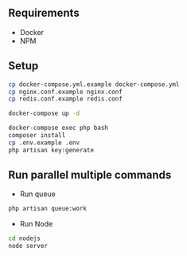 ## Requirements
* Docker
* NPM

## Setup

```bash
cp docker-compose.yml.example docker-compose.yml
cp nginx.conf.example nginx.conf
cp redis.conf.example redis.conf

docker-compose up -d

docker-compose exec php bash
composer install
cp .env.example .env
php artisan key:generate
```

## Run parallel multiple commands

* Run queue
```bash
php artisan queue:work
```

* Run Node
```bash
cd nodejs
node server
```
